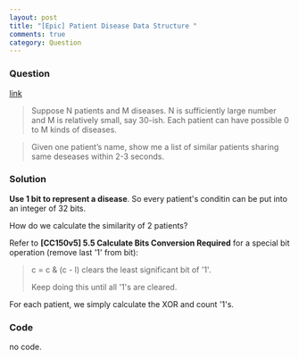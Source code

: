```yaml
---
layout: post
title: "[Epic] Patient Disease Data Structure "
comments: true
category: Question
---
```


### Question

[link](http://www.mitbbs.com/article_t0/JobHunting/32844253.html)

> Suppose N patients and M diseases. N is sufficiently large number and M is
> relatively small, say 30-ish. Each patient can have possible 0 to M kinds of
> diseases.

> Given one patient’s name, show me a list of similar patients sharing same
> deseases within 2-3 seconds.

### Solution

**Use 1 bit to represent a disease**. So every patient's conditin can be put into an integer of 32 bits.

How do we calculate the similarity of 2 patients?

Refer to **[CC150v5] 5.5 Calculate Bits Conversion Required** for a special bit operation (remove last '1' from bit):

> c = c & (c - l) clears the least significant bit of '1'.
>
> Keep doing this until all '1's are cleared.

For each patient, we simply calculate the XOR and count '1's.

### Code

no code.
